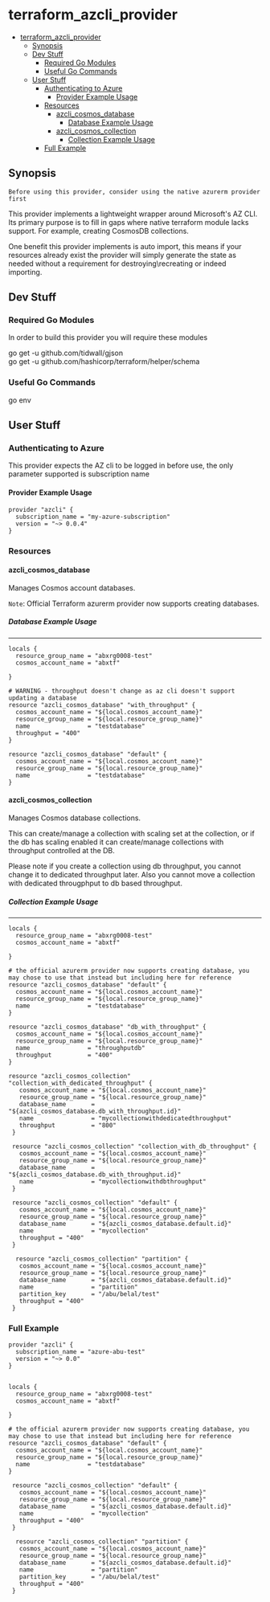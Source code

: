 # terraform_azcli_provider

- [terraform_azcli_provider](#terraformazcliprovider)
  - [Synopsis](#Synopsis)
  - [Dev Stuff](#Dev-Stuff)
    - [Required Go Modules](#Required-Go-Modules)
    - [Useful Go Commands](#Useful-Go-Commands)
  - [User Stuff](#User-Stuff)
    - [Authenticating to Azure](#Authenticating-to-Azure)
      - [Provider Example Usage](#Provider-Example-Usage)
    - [Resources](#Resources)
      - [azcli_cosmos_database](#azclicosmosdatabase)
        - [Database Example Usage](#Database-Example-Usage)
      - [azcli_cosmos_collection](#azclicosmoscollection)
        - [Collection Example Usage](#Collection-Example-Usage)
    - [Full Example](#Full-Example)

## Synopsis

`Before using this provider, consider using the native azurerm provider first`

This provider implements a lightweight wrapper around Microsoft's AZ CLI. Its primary purpose is to fill in  gaps where native terraform module lacks support. For example, creating CosmosDB collections.

One benefit this provider implements is auto import, this means if your resources already exist the provider will simply generate the state as needed without a requirement for destroying\recreating or indeed importing.

## Dev Stuff

### Required Go Modules

In order to build this provider you will require these modules

go get -u github.com/tidwall/gjson</br>
go get -u github.com/hashicorp/terraform/helper/schema

### Useful Go Commands

go env

## User Stuff

### Authenticating  to Azure

This provider expects the AZ cli to be logged in before use, the only parameter supported is subscription name

#### Provider Example Usage

```hcl
provider "azcli" {
  subscription_name = "my-azure-subscription"
  version = "~> 0.0.4"
}
```

### Resources

#### azcli_cosmos_database

Manages Cosmos account databases.

`Note`: Official Terraform azurerm provider now supports creating databases.

##### Database Example Usage

-----

```hcl
locals {
  resource_group_name = "abxrg0008-test"
  cosmos_account_name = "abxtf"

}

# WARNING - throughput doesn't change as az cli doesn't support updating a database
resource "azcli_cosmos_database" "with_throughput" {
  cosmos_account_name = "${local.cosmos_account_name}"
  resource_group_name = "${local.resource_group_name}"
  name                = "testdatabase"
  throughput = "400"
}

resource "azcli_cosmos_database" "default" {
  cosmos_account_name = "${local.cosmos_account_name}"
  resource_group_name = "${local.resource_group_name}"
  name                = "testdatabase"
}
```

#### azcli_cosmos_collection

Manages Cosmos database collections.

This can create/manage a collection with scaling set at the collection, or if the db has scaling enabled it can create/manage collections with throughput controlled at the DB.

Please note if you create a collection using db throughput, you cannot change it to dedicated throughput later. Also you cannot move a collection with dedicated througphput to db based throughput. 

##### Collection Example Usage

-----

```hcl
locals {
  resource_group_name = "abxrg0008-test"
  cosmos_account_name = "abxtf"

}

# the official azurerm provider now supports creating database, you may chose to use that instead but including here for reference
resource "azcli_cosmos_database" "default" {
  cosmos_account_name = "${local.cosmos_account_name}"
  resource_group_name = "${local.resource_group_name}"
  name                = "testdatabase"
}

resource "azcli_cosmos_database" "db_with_throughput" {
  cosmos_account_name = "${local.cosmos_account_name}"
  resource_group_name = "${local.resource_group_name}"
  name                = "throughputdb"
  throughput          = "400"
}

resource "azcli_cosmos_collection" "collection_with_dedicated_throughput" {
   cosmos_account_name = "${local.cosmos_account_name}"
   resource_group_name = "${local.resource_group_name}"
   database_name       = "${azcli_cosmos_database.db_with_throughput.id}"
   name                = "mycollectionwithdedicatedthroughput"
   throughput          = "800"
 }

 resource "azcli_cosmos_collection" "collection_with_db_throughput" {
   cosmos_account_name = "${local.cosmos_account_name}"
   resource_group_name = "${local.resource_group_name}"
   database_name       = "${azcli_cosmos_database.db_with_throughput.id}"
   name                = "mycollectionwithdbthroughput"
 }

 resource "azcli_cosmos_collection" "default" {
   cosmos_account_name = "${local.cosmos_account_name}"
   resource_group_name = "${local.resource_group_name}"
   database_name       = "${azcli_cosmos_database.default.id}"
   name                = "mycollection"
   throughput = "400"
 }

  resource "azcli_cosmos_collection" "partition" {
   cosmos_account_name = "${local.cosmos_account_name}"
   resource_group_name = "${local.resource_group_name}"
   database_name       = "${azcli_cosmos_database.default.id}"
   name                = "partition"
   partition_key       = "/abu/belal/test"
   throughput = "400"
 }
```

### Full Example

```hcl
provider "azcli" {
  subscription_name = "azure-abu-test"
  version = "~> 0.0"
}


locals {
  resource_group_name = "abxrg0008-test"
  cosmos_account_name = "abxtf"

}

# the official azurerm provider now supports creating database, you may chose to use that instead but including here for reference
resource "azcli_cosmos_database" "default" {
  cosmos_account_name = "${local.cosmos_account_name}"
  resource_group_name = "${local.resource_group_name}"
  name                = "testdatabase"
}

 resource "azcli_cosmos_collection" "default" {
   cosmos_account_name = "${local.cosmos_account_name}"
   resource_group_name = "${local.resource_group_name}"
   database_name       = "${azcli_cosmos_database.default.id}"
   name                = "mycollection"
   throughput = "400"
 }

  resource "azcli_cosmos_collection" "partition" {
   cosmos_account_name = "${local.cosmos_account_name}"
   resource_group_name = "${local.resource_group_name}"
   database_name       = "${azcli_cosmos_database.default.id}"
   name                = "partition"
   partition_key       = "/abu/belal/test"
   throughput = "400"
 }
```